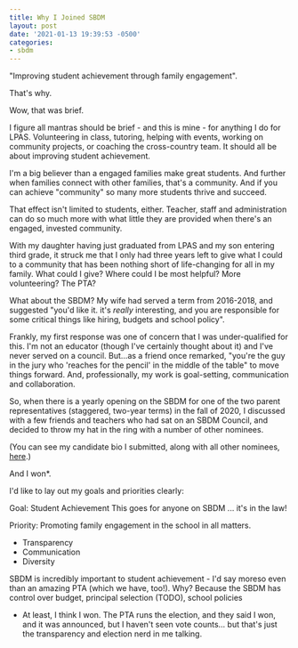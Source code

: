 ```yaml
---
title: Why I Joined SBDM
layout: post
date: '2021-01-13 19:39:53 -0500'
categories:
- sbdm
---
```


"Improving  student achievement through family engagement".

That's why. 

Wow, that was brief. 

I figure all mantras should be brief - and this is mine - for anything I do for LPAS. Volunteering in class, tutoring, helping with events, working on community projects, or coaching  the cross-country team. It should all be about improving student achievement.

I'm a big believer than a engaged families make great students. And further when families connect with other families, that's a  community. And if you can achieve "community" so many more students thrive and succeed. 

That effect isn't limited  to students, either. Teacher, staff and administration can do so much more with what little they are provided when there's an engaged, invested community.

With my daughter having just graduated from LPAS and my son entering third grade, it struck me that I only had three years left to give what I could to a community that has been nothing short of life-changing for all in my family. What could I give? Where could I be most helpful? More volunteering? The PTA? 

What about the SBDM? My wife had served a term from  2016-2018, and suggested "you'd like it. it's *really* interesting, and you are responsible for some critical things like hiring, budgets and school policy".

Frankly, my first response was one of concern that I was under-qualified for this. I'm not an educator (though I've certainly thought about it) and I've never served on a council. But...as a friend once remarked, "you're the guy in the jury who 'reaches for the pencil' in the middle of the table" to move things forward. And, professionally, my work is goal-setting, communication and collaboration.

So, when there is a yearly opening on the SBDM for one of  the two parent representatives (staggered, two-year terms) in the  fall of 2020,  I discussed with a few friends and teachers who had sat on an SBDM Council, and decided to throw my hat in the ring with a number of other nominees.

(You can see my candidate bio I submitted, along with all other nominees, [here](https://docs.google.com/document/u/1/d/1qPZ7u95Z_aWTji28vAffEOSWyvD_yTLFtXpQwmbwB1c/mobilebasic?fbclid=IwAR3OtCIcp962_zKl2a89Zu2QdptBaX7eQ3iENOiUV-5x8wFemN036K7hIQg).)

And I won*.





I'd like to lay out my goals and priorities clearly:

Goal: Student Achievement
This  goes for anyone on SBDM ... it's in the law!

Priority: Promoting family engagement in the school in all matters.

- Transparency
- Communication
- Diversity

SBDM is  incredibly important to student achievement - I'd say moreso even than an amazing PTA (which we have, too!). Why? Because the SBDM has control over budget, principal selection (TODO), school policies


* At least, I think I won. The PTA runs the election, and they said I won, and it was announced, but I haven't seen vote counts... but that's just the transparency and election nerd in me talking.
